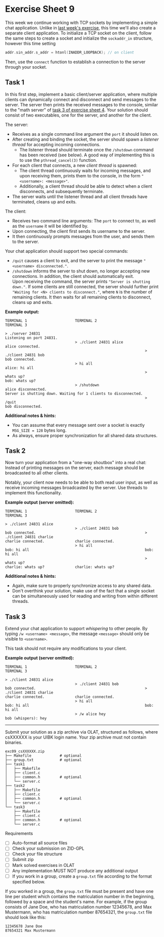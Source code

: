 # Exercise Sheet 9

This week we continue working with TCP sockets by implementing a simple chat application.
Unlike in [last week's exercise](../exercise08/README.md), this time we'll also create a separate client application.
To initialize a TCP socket on the client, follow the same steps to create a socket and initialize the `sockaddr_in` structure, however this time setting

```c
addr.sin_addr.s_addr = htonl(INADDR_LOOPBACK); // on client
```

Then, use the `connect` function to establish a connection to the server through your socket.

## Task 1

In this first step, implement a basic client/server application, where multiple clients can dynamically connect and disconnect and send messages to the server.
The server then prints the received messages to the console, similar to the "math server" of [task 3 of exercise sheet 4](../exercise04/README.md#task-3).
Your solution should consist of two executables, one for the server, and another for the client.

The server:

- Receives as a single command line argument the `port` it should listen on.
- After creating and binding the socket, the server should spawn a _listener thread_ for accepting incoming connections.
  - The listener thread should terminate once the `/shutdown` command has been received (see below).
    A good way of implementing this is to use the `pthread_cancel(3)` function.
- For each client that connects, a new _client thread_ is spawned:
  - The client thread continuously waits for incoming messages, and upon receiving them, prints them to the console, in the form `"<username>: <message>"`.
  - Additionally, a client thread should be able to detect when a client disconnects, and subsequently terminate.
- The server waits until the listener thread and all client threads have terminated, cleans up and exits.

The client:

- Receives two command line arguments: The `port` to connect to, as well as the `username` it will be identified by.
- Upon connecting, the client first sends its username to the server.
- It then continuously prompts messages from the user, and sends them to the server.

Your chat application should support two special commands:

- `/quit` causes a client to exit, and the server to print the message `"<username> disconnected."`.
- `/shutdown` informs the server to shut down, no longer accepting new connections. In addition, the client should automatically exit. \
  Upon receiving the command, the server prints `"Server is shutting down."`. If some clients are still connected, the server should further print `"Waiting for <N> clients to disconnect."`, where `N` is the number of remaining clients.
  It then waits for all remaining clients to disconnect, cleans up and exits.

**Example output:**

```text
TERMINAL 1                      TERMINAL 2                      TERMINAL 3

> ./server 24831
Listening on port 24831.
                                > ./client 24831 alice
alice connected.
                                                                > ./client 24831 bob
bob connected.
                                > hi all
alice: hi all
                                                                > whats up?
bob: whats up?
                                > /shutdown
alice disconnected.
Server is shutting down. Waiting for 1 clients to disconnected.
                                                                > /quit
bob disconnected.
```

**Additional notes & hints:**

- You can assume that every message sent over a socket is exactly `MSG_SIZE = 128` bytes long.
- As always, ensure proper synchronization for all shared data structures.

## Task 2

Now turn your application from a "one-way shoutbox" into a real chat: Instead of printing messages on the server, each message should be broadcasted to all other clients.

Notably, your client now needs to be able to both read user input, as well as receive incoming messages broadcasted by the server.
Use threads to implement this functionality.


**Example output (server omitted):**

```text
TERMINAL 1                      TERMINAL 2                      TERMINAL 3

> ./client 24831 alice
                                > ./client 24831 bob
bob connected.                                                  > ./client 24831 charlie
charlie connected.              charlie connected.
                                > hi all
bob: hi all                                                     bob: hi all
                                                                > whats up?
charlie: whats up?              charlie: whats up?
```

**Additional notes & hints:**

- Again, make sure to properly synchronize access to any shared data.
- Don't overthink your solution, make use of the fact that a single socket can be simultaneously used for reading and writing from within different threads.

## Task 3

Extend your chat application to support _whispering_ to other people.
By typing `/w <username> <message>`, the message `<message>` should only be visible to `<username>`.

This task should not require any modifications to your client.

**Example output (server omitted):**

```text
TERMINAL 1                      TERMINAL 2                      TERMINAL 3

> ./client 24831 alice
                                > ./client 24831 bob
bob connected.                                                  > ./client 24831 charlie
charlie connected.              charlie connected.
                                > hi all
bob: hi all                                                     bob: hi all
                                > /w alice hey
bob (whispers): hey
```

---

Submit your solution as a zip archive via OLAT, structured as follows, where csXXXXXX is your UIBK login name. Your zip archive must not contain binaries.

```text
exc09_csXXXXXX.zip
├── Makefile             # optional
├── group.txt            # optional
├── task1
│   ├── Makefile
│   ├── client.c
│   ├── common.h         # optional
│   └── server.c
├── task2
│   ├── Makefile
│   ├── client.c
│   ├── common.h         # optional
│   └── server.c
└── task3
    ├── Makefile
    ├── client.c
    ├── common.h         # optional
    └── server.c
```

Requirements

- [ ] Auto-format all source files
- [ ] Check your submission on ZID-GPL
- [ ] Check your file structure
- [ ] Submit zip
- [ ] Mark solved exercises in OLAT
- [ ] Any implementation MUST NOT produce any additional output
- [ ] If you work in a group, create a `group.txt` file according to the format specified below.

If you worked in a group, the `group.txt` file must be present
and have one line per student which contains the matriculation number
in the beginning, followed by a space and the student's name.
For example, if the group consists of Jane Doe,
who has matriculation number 12345678,
and Max Mustermann, who has matriculation number 87654321,
the `group.txt` file should look like this:

```text
12345678 Jane Doe
87654321 Max Mustermann
```
